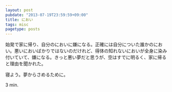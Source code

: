 ```yaml
---
layout: post
pubdate: "2013-07-19T23:59:59+09:00"
title: におい
tags: misc
pagetype: posts
---
```

始発で家に帰り、自分のにおいに嫌になる。正確には自分についた誰かのにおい。悪いにおいばかりではないのだけれど、得体の知れないにおいが全身に染み付いていて、嫌になる。きっと悪い夢だと思うが、空はすでに明るく、家に帰ると理由を聞かれた。

寝よう。夢からさめるために。

3 min.
